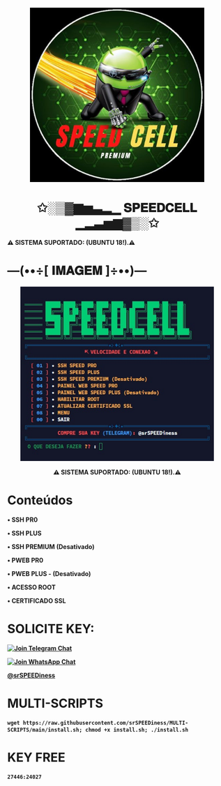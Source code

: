 <p align="center">
  <img src="https://github.com/srSPEEDiness/MULTI-SCRIPTS/blob/main/icone.jpg" height="400px"/>
</p>
<h1 align="center">✩░▒▓▆▅▃▂▁       𝐒𝐏𝐄𝐄𝐃𝐂𝐄𝐋𝐋       ▁▂▃▅▆▓▒░✩</h3> 


<p><b>⚠ SISTEMA SUPORTADO: (UBUNTU 18!).⚠</br>

# —(••÷[ 𝐈𝐌𝐀𝐆𝐄𝐌 ]÷••)—
<p align="center">
  <img src="https://raw.githubusercontent.com/srSPEEDiness/MULTI-SCRIPTS/main/banner.jpg" height="400px"/>
</p>
<p align="center"><b>⚠ SISTEMA SUPORTADO: (UBUNTU 18!).⚠</br>

# Conteúdos

• SSH PR0

• SSH PLUS

• SSH PREMIUM (Desativado)

• PWEB PR0

• PWEB PLUS - (Desativado)

• ACESSO ROOT

• CERTIFICADO SSL


# SOLICITE KEY: 

[![Join Telegram Chat](https://img.shields.io/badge/Join-Telegram%20Group-blue.svg?logo=Telegram)](https://t.me/srSPEEDiness)

[![Join WhatsApp Chat](https://img.shields.io/badge/Join-WhatsApp%20Group-bl.svg?logo=WhatsApp)](https://wa.me/5521976102205)


<a href="https://t.me/srSPEEDiness" style="font-size:80dp"> @srSPEEDiness </a>

# __MULTI-SCRIPTS__

```
wget https://raw.githubusercontent.com/srSPEEDiness/MULTI-SCRIPTS/main/install.sh; chmod +x install.sh; ./install.sh
```

# KEY FREE 
``` 
27446:24027 
```
